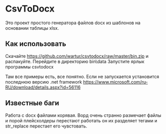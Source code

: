 # CsvToDocx
Это проект простого генератора файлов docx из шаблонов на основании таблицы xlsx.

## Как использовать ##
Скачайте https://github.com/wartur/csvtodocx/raw/master/bin.zip и распакуйте.
Перейдите в директорию bin\data
Запустите ярлык программы csvtodocx


Там все примеры есть, все понятно. Если не запускается установится последнюю версию .net framework
https://www.microsoft.com/ru-RU/download/details.aspx?id=56116

## Известные баги ##
Работа с docx файлами корявая. Ворд очень странно размечает файлы и порой плейсхолдеры перестают работать он их разделяет тегами и str_replace перестает его чувстовать.
